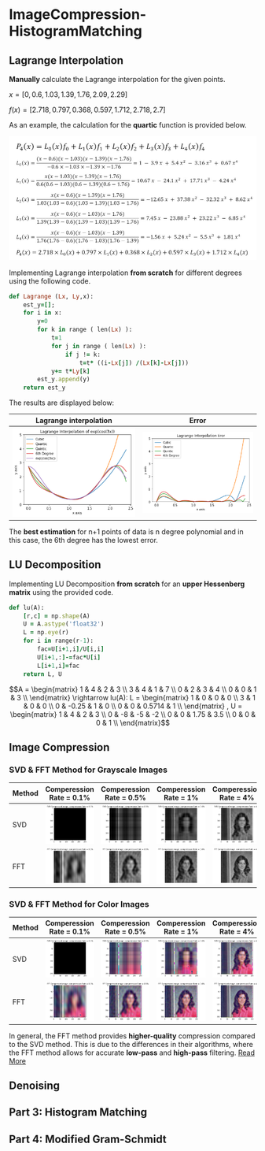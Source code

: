 # ImageCompression-HistogramMatching
## Lagrange Interpolation
**Manually** calculate the Lagrange interpolation for the given points.

$x = [0,0.6,1.03,1.39,1.76,2.09,2.29]$

$f(x) = [2.718,0.797,0.368,0.597,1.712,2.718,2.7]$

As an example, the calculation for the **quartic** function is provided below.

<img src="/readme_images/p4.jpg">

Implementing Lagrange interpolation **from scratch** for different degrees using the following code.
```ruby
def Lagrange (Lx, Ly,x):
	est_y=[];
	for i in x:
		y=0
		for k in range ( len(Lx) ):
			t=1
			for j in range ( len(Lx) ):
				if j != k:
					t=t* ((i-Lx[j]) /(Lx[k]-Lx[j]))
			y+= t*Ly[k]
		est_y.append(y)
	return est_y
```
The results are displayed below:

| Lagrange interpolation | Error |
| --- | --- |
| <img src="/readme_images/lagr_result.png"> | <img src="/readme_images/error.png"> |

The **best estimation** for n+1 points of data is n degree polynomial and in this case, the 6th degree has the lowest error.
## LU Decomposition
Implementing LU Decomposition **from scratch** for an **upper Hessenberg matrix** using the provided code.
```ruby
def lu(A):
	[r,c] = np.shape(A)
	U = A.astype('float32')
	L = np.eye(r)
	for i in range(r-1):
		fac=U[i+1,i]/U[i,i]
		U[i+1,:]-=fac*U[i]
		L[i+1,i]=fac
	return L, U
```
$$A =
\begin{matrix}
1 & 4 & 2 & 3 \\
3 & 4 & 1 & 7 \\
0 & 2 & 3 & 4 \\
0 & 0 & 1 & 3 \\
\end{matrix}
\rightarrow lu(A): L = \begin{matrix}
1 & 0 & 0 & 0 \\
3 & 1 & 0 & 0 \\
0 & -0.25 & 1 & 0 \\
0 & 0 & 0.5714 & 1 \\
\end{matrix} ,  U = \begin{matrix}
1 & 4 & 2 & 3 \\
0 & -8 & -5 & -2 \\
0 & 0 & 1.75 & 3.5 \\
0 & 0 & 0 & 1 \\
\end{matrix}$$
## Image Compression
### SVD & FFT Method for Grayscale Images
| Method | Comperession Rate = 0.1% | Comperession Rate = 0.5% | Comperession Rate = 1% | Comperession Rate = 4% | Comperession Rate = 8% | Comperession Rate = 10%| Comperession Rate = 12% |
| --- | --- | --- | --- | --- | --- | --- | --- |
| SVD | <img src="/readme_images/s1.png"> | <img src="/readme_images/s2.png"> | <img src="/readme_images/s3.png"> | <img src="/readme_images/s4.png"> | <img src="/readme_images/s5.png"> | <img src="/readme_images/s6.png"> | <img src="/readme_images/s7.png"> |
| FFT | <img src="/readme_images/f1.png"> | <img src="/readme_images/f2.png"> | <img src="/readme_images/f3.png"> | <img src="/readme_images/f4.png"> | <img src="/readme_images/f5.png"> | <img src="/readme_images/f6.png"> | <img src="/readme_images/f7.png"> |
### SVD & FFT Method for Color Images
| Method | Comperession Rate = 0.1% | Comperession Rate = 0.5% | Comperession Rate = 1% | Comperession Rate = 4% | Comperession Rate = 8% | Comperession Rate = 10%| Comperession Rate = 12% |
| --- | --- | --- | --- | --- | --- | --- | --- |
| SVD | <img src="/readme_images/cs1.png"> | <img src="/readme_images/cs2.png"> | <img src="/readme_images/cs3.png"> | <img src="/readme_images/cs4.png"> | <img src="/readme_images/cs5.png"> | <img src="/readme_images/cs6.png"> | <img src="/readme_images/cs7.png"> |
| FFT | <img src="/readme_images/cf1.png"> | <img src="/readme_images/cf2.png"> | <img src="/readme_images/cf3.png"> | <img src="/readme_images/cf4.png"> | <img src="/readme_images/cf5.png"> | <img src="/readme_images/cf6.png"> | <img src="/readme_images/cf7.png"> |

In general, the FFT method provides **higher-quality** compression compared to the SVD method. This is due to the differences in their algorithms, where the FFT method allows for accurate **low-pass** and **high-pass** filtering. [Read More](https://ieeexplore.ieee.org/document/7424148)
## Denoising
<h2> Part 3: Histogram Matching </h2>
<h2> Part 4: Modified Gram-Schmidt </h2>
